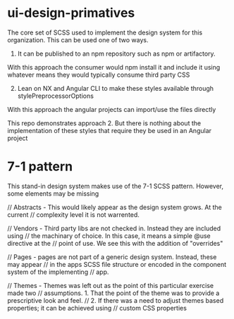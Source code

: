 # ui-design-primatives

The core set of SCSS used to implement the design system
for this organization. This can be used one of two ways.

1. It can be published to an npm repository such as npm or artifactory.

With this approach the consumer would npm install it and include it using
whatever means they would typically consume third party CSS

2. Lean on NX and Angular CLI to make these styles available through stylePreprocessorOptions

With this approach the angular projects can import/use the files directly

This repo demonstrates approach 2. But there is nothing about the implementation of these styles
that require they be used in an Angular project

# 7-1 pattern
This stand-in design system makes use of the 7-1 SCSS pattern.
However, some elements may be missing

// Abstracts - This would likely appear as the design system grows. At the current
// complexity level it is not warrented.

// Vendors - Third party libs are not checked in. Instead they are included using
// the machinary of choice. In this case, it means a simple @use directive at the
// point of use. We see this with the addition of "overrides"

// Pages - pages are not part of a generic design system. Instead, these may appear
// in the apps SCSS file structure or encoded in the component system of the implementing
// app.

// Themes - Themes was left out as the point of this particular exercise made two
// assumptions. 1. That the point of the theme was to provide a prescriptive look and feel.
// 2. If there was a need to adjust themes based properties; it can be achieved using
// custom CSS properties
